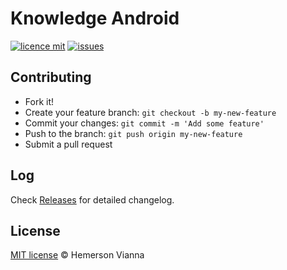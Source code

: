 # Knowledge Android

[![licence mit](https://img.shields.io/badge/license-MIT-blue.svg?style=flat-square)](http://hemersonvianna.mit-license.org/)
[![issues](https://img.shields.io/github/issues/knowledge-solutions/knowledge-android.svg?style=flat-square)](https://github.com/knowledge-solutions/knowledge-android/issues)

## Contributing

- Fork it!
- Create your feature branch: `git checkout -b my-new-feature`
- Commit your changes: `git commit -m 'Add some feature'`
- Push to the branch: `git push origin my-new-feature`
- Submit a pull request

## Log

Check [Releases](https://github.com/knowledge-solutions/knowledge-android/releases) for detailed changelog.

## License

[MIT license](http://hemersonvianna.mit-license.org/) © Hemerson Vianna

